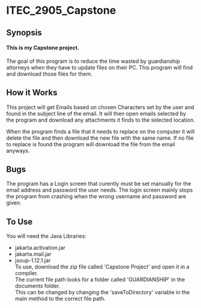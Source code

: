 # ITEC_2905_Capstone
## Synopsis
#### This is my Capstone project.   
The goal of this program is to reduce the time wasted by guardianship attorneys when they have to update files on their PC. This program will find and download those files for them. 

## How it Works
This project will get Emails based on chosen Characters set by the user and found in the subject line of the email. It will then open emails selected by the program and download any attachments it finds to the selected 
location.  

When the program finds a file that it needs to replace on the computer it will delete the file and then download the new file with the same name. If no file to replace is found the program will download the file from the email anyways. 

## Bugs
The program has a Login screen that curently must be set manually for the email address and password the user needs. The login screen mainly stops the program from crashing when the wrong username and password are given. 

## To Use
You will need the Java Libraries:
  * jakarta.activation.jar
  * jakarta.mail.jar
  * jsoup-1.12.1.jar  
To use, download the zip file called 'Capstone Project' and open it in a compiler.  
The current file path looks for a folder called 'GUARDIANSHIP' in the documents folder.   
This can be changed by changing the 'saveToDirectory' variable in the main method to the correct file path. 

